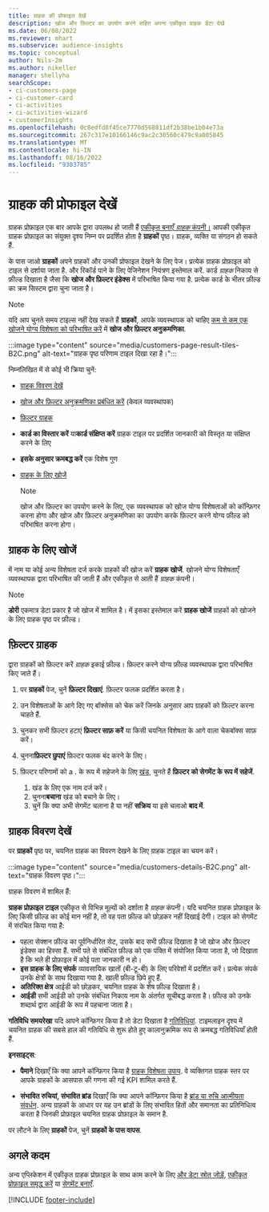 ```yaml
---
title: ग्राहक की प्रोफाइल देखें
description: खोज और फ़िल्टर का उपयोग करने सहित अपना एकीकृत ग्राहक डेटा देखें
ms.date: 06/08/2022
ms.reviewer: mhart
ms.subservice: audience-insights
ms.topic: conceptual
author: Nils-2m
ms.author: nikeller
manager: shellyha
searchScope:
- ci-customers-page
- ci-customer-card
- ci-activities
- ci-activities-wizard
- customerInsights
ms.openlocfilehash: 0c8edfd8f45ce7770d568811df2b38be1b04e73a
ms.sourcegitcommit: 267c317e10166146c9ac2c30560c479c9a005845
ms.translationtype: MT
ms.contentlocale: hi-IN
ms.lasthandoff: 08/16/2022
ms.locfileid: "9303785"
---
```

# <a name="view-customer-profiles"></a>ग्राहक की प्रोफाइल देखें

ग्राहक प्रोफ़ाइल एक बार आपके द्वारा उपलब्ध हो जाती हैं [एकीकृत बनाएँ *ग्राहक* कंपनी।](data-unification.md) आपकी एकीकृत ग्राहक प्रोफ़ाइल का संयुक्त दृश्य निम्न पर प्रदर्शित होता है **ग्राहकों** पृष्ठ। ग्राहक, व्यक्ति या संगठन हो सकते हैं.

के पास जाओ **ग्राहकों** अपने ग्राहकों और उनकी प्रोफाइल देखने के लिए पेज। प्रत्येक ग्राहक प्रोफ़ाइल को टाइल से दर्शाया जाता है. और रिकॉर्ड पाने के लिए पेजिनेशन नियंत्रण इस्तेमाल करें. कार्ड *ग्राहक* निकाय से फ़ील्ड दिखाता है जैसा कि **खोज और फ़िल्टर इंडेक्स** में परिभाषित किया गया है. प्रत्येक कार्ड के भीतर फ़ील्ड का क्रम सिस्टम द्वारा चुना जाता है।

> [!NOTE]
> यदि आप चुनते समय टाइल्स नहीं देख सकते हैं **ग्राहकों**, आपके व्यवस्थापक को चाहिए [कम से कम एक खोजने योग्य विशेषता को परिभाषित करें](search-filter-index.md) में **खोज और फ़िल्टर अनुक्रमणिका**.

:::image type="content" source="media/customers-page-result-tiles-B2C.png" alt-text="ग्राहक पृष्ठ परिणाम टाइल दिखा रहा है।":::

निम्नलिखित में से कोई भी क्रिया चुनें:
- [ग्राहक विवरण देखें](#view-customer-details)
- [खोज और फ़िल्टर अनुक्रमणिका प्रबंधित करें](search-filter-index.md) (केवल व्यवस्थापक)
- [फ़िल्टर ग्राहक](#filter-customers)
- **कार्ड का विस्तार करें** या**कार्ड संक्षिप्त करें** ग्राहक टाइल पर प्रदर्शित जानकारी को विस्तृत या संक्षिप्त करने के लिए
- **इसके अनुसार क्रमबद्ध करें** एक विशेष गुण
- [ग्राहक के लिए खोजें](#search-for-customers)

  > [!NOTE]
  > खोज और फ़िल्टर का उपयोग करने के लिए, एक व्यवस्थापक को खोज योग्य विशेषताओं को कॉन्फ़िगर करना होगा और खोज और फ़िल्टर अनुक्रमणिका का उपयोग करके फ़िल्टर करने योग्य फ़ील्ड को परिभाषित करना होगा।

## <a name="search-for-customers"></a>ग्राहक के लिए खोजें

में नाम या कोई अन्य विशेषता दर्ज करके ग्राहकों की खोज करें **ग्राहक खोजें**. खोजने योग्य विशेषताएँ व्यवस्थापक द्वारा परिभाषित की जाती हैं और एकीकृत से आती हैं *ग्राहक* कंपनी।

> [!NOTE]
> **डोरी** एकमात्र डेटा प्रकार है जो खोज में शामिल है। में इसका इस्तेमाल करें **ग्राहक खोजें** ग्राहकों को खोजने के लिए ग्राहक पृष्ठ पर फ़ील्ड।

## <a name="filter-customers"></a>फ़िल्टर ग्राहक

द्वारा ग्राहकों को फ़िल्टर करें *ग्राहक* इकाई फ़ील्ड। फ़िल्टर करने योग्य फ़ील्ड व्यवस्थापक द्वारा परिभाषित किए जाते हैं।

1. पर **ग्राहकों** पेज, चुनें **फ़िल्टर दिखाएं**. फ़िल्टर फलक प्रदर्शित करता है।

1. उन विशेषताओं के आगे दिए गए बॉक्सेस को चेक करें जिनके अनुसार आप ग्राहकों को फ़िल्टर करना चाहते हैं.

1. चुनकर सभी फ़िल्टर हटाएं **फ़िल्टर साफ़ करें** या किसी चयनित विशेषता के आगे वाला चेकबॉक्स साफ़ करें।

1. चुनना**फ़िल्टर छुपाएं** फ़िल्टर फलक बंद करने के लिए।

1. फ़िल्टर परिणामों को a . के रूप में सहेजने के लिए [खंड](segments.md), चुनते हैं **फ़िल्टर को सेगमेंट के रूप में सहेजें**.
   1. खंड के लिए एक नाम दर्ज करें।
   1. चुनना**बचाना** खंड को बचाने के लिए।
   1. चुनें कि क्या अभी सेगमेंट चलाना है या नहीं **सक्रिय** या इसे चलाओ **बाद में**.

## <a name="view-customer-details"></a>ग्राहक विवरण देखें

पर **ग्राहकों** पृष्ठ पर, चयनित ग्राहक का विवरण देखने के लिए ग्राहक टाइल का चयन करें।

:::image type="content" source="media/customers-details-B2C.png" alt-text="ग्राहक विवरण पृष्ठ।":::

ग्राहक विवरण में शामिल हैं:

**ग्राहक प्रोफ़ाइल टाइल** एकीकृत से विभिन्न मूल्यों को दर्शाता है *ग्राहक* कंपनी। यदि चयनित ग्राहक प्रोफ़ाइल के लिए किसी फ़ील्ड का कोई मान नहीं है, तो वह पता फ़ील्ड को छोड़कर नहीं दिखाई देगी। टाइल को सेगमेंट में संरचित किया गया है:

- पहला सेक्शन फ़ील्ड का पूर्वनिर्धारित सेट, उसके बाद सभी फ़ील्ड दिखाता है जो खोज और फ़िल्टर इंडेक्स का हिस्सा हैं. सभी पते से संबंधित फ़ील्ड को एक पंक्ति में संयोजित किया जाता है, जो दिखाता है कि भले ही प्रोफ़ाइल में कोई पता जानकारी न हो।
- **इस ग्राहक के लिए संपर्क** व्यावसायिक खातों (बी-टू-बी) के लिए परिवेशों में प्रदर्शित करें। प्रत्येक संपर्क उनके क्षेत्रों के साथ दिखाया गया है. खाली फ़ील्ड छिपे हुए हैं.
- **अतिरिक्त क्षेत्र** आईडी को छोड़कर, चयनित ग्राहक के शेष फ़ील्ड दिखाता है।
- **आईडी** सभी आईडी को उनके संबंधित निकाय नाम के अंतर्गत सूचीबद्ध करता है। फ़ील्ड को उनके शब्दार्थ द्वारा आईडी के रूप में पहचाना जाता है।

**गतिविधि समयरेखा** यदि आपने कॉन्फ़िगर किया है तो डेटा दिखाता है [गतिविधियां](activities.md). टाइमलाइन दृश्य में चयनित ग्राहक की सबसे हाल की गतिविधि से शुरू होते हुए कालानुक्रमिक रूप से क्रमबद्ध गतिविधियाँ होती हैं.

**इनसाइट्स**:

- **पैमाने** दिखाएँ कि क्या आपने कॉन्फ़िगर किया है [ग्राहक विशेषता उपाय](measures.md). वे व्यक्तिगत ग्राहक स्तर पर आपके ग्राहकों के आसपास की गणना की गई KPI शामिल करते हैं.

- **संभावित रुचियां, संभावित ब्रांड** दिखाएँ कि क्या आपने कॉन्फ़िगर किया है [ब्रांड या रुचि आत्मीयता संवर्धन](enrichment-microsoft.md). अन्य ग्राहकों के आधार पर यह उन ब्रांडों के लिए संभावित हितों और समानता का प्रतिनिधित्व करता है जिनकी प्रोफ़ाइल चयनित ग्राहक प्रोफ़ाइल के समान है.

पर लौटने के लिए **ग्राहकों** पेज, चुनें **ग्राहकों के पास वापस**.

## <a name="next-steps"></a>अगले कदम

अन्य एप्लिकेशन में एकीकृत ग्राहक प्रोफ़ाइल के साथ काम करने के लिए [और डेटा स्रोत जोड़ें](data-sources.md), [एकीकृत प्रोफ़ाइल समृद्ध करें](enrichment-hub.md) या [सेगमेंट बनाएँ](segments.md).

[!INCLUDE [footer-include](includes/footer-banner.md)]
